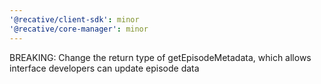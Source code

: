 ```yaml
---
'@recative/client-sdk': minor
'@recative/core-manager': minor
---
```


BREAKING: Change the return type of getEpisodeMetadata, which allows interface developers can update episode data
